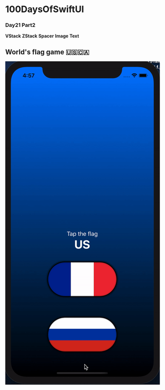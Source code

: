 # 100DaysOfSwiftUI
### Day21 Part2 

**VStack** **ZStack** **Spacer** **Image** **Text**

## World's flag game 🇺🇸🇨🇦

![alt text](https://github.com/navczydev/Day21pART2/blob/master/ezgif.com-video-to-gif.gif)
